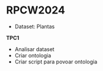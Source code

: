 # RPCW2024

* Dataset: Plantas

**TPC1**

* Analisar dataset
* Criar ontologia
* Criar script para povoar ontologia
